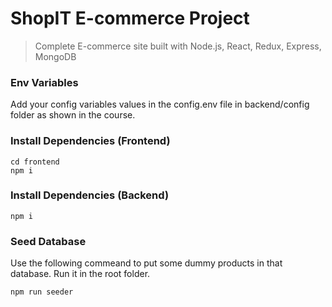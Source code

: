 # ShopIT E-commerce Project

> Complete E-commerce site built with Node.js, React, Redux, Express, MongoDB

<!-- Course Name: [MERN Stack Full Ecommerce Site - Using React, Redux, Node.j] -->

### Env Variables

Add your config variables values in the config.env file in backend/config folder as shown in the course.

### Install Dependencies (Frontend)

```
cd frontend
npm i
```

### Install Dependencies (Backend)

```
npm i
```

### Seed Database

Use the following commeand to put some dummy products in that database.
Run it in the root folder.

```
npm run seeder
```